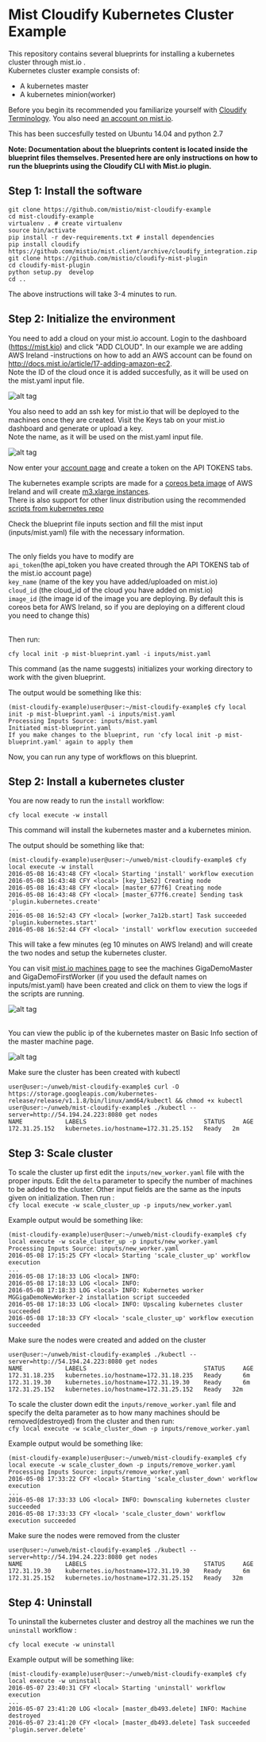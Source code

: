 # Mist Cloudify Kubernetes Cluster Example


This repository contains several blueprints for installing a kubernetes cluster through mist.io .<br>
Kubernetes cluster example consists of:

- A kubernetes master
- A kubernetes minion(worker)

Before you begin its recommended you familiarize yourself with
[Cloudify Terminology](http://getcloudify.org/guide/3.1/reference-terminology.html).
You also need [an account on mist.io](https://mist.io/).

This has been succesfully tested on Ubuntu 14.04 and python 2.7

**Note: Documentation about the blueprints content is located inside the blueprint files themselves. Presented here are only instructions on how to run the blueprints using the Cloudify CLI with Mist.io plugin.**

## Step 1: Install the software

```
git clone https://github.com/mistio/mist-cloudify-example
cd mist-cloudify-example
virtualenv . # create virtualenv
source bin/activate
pip install -r dev-requirements.txt # install dependencies
pip install cloudify https://github.com/mistio/mist.client/archive/cloudify_integration.zip
git clone https://github.com/mistio/cloudify-mist-plugin
cd cloudify-mist-plugin
python setup.py  develop
cd ..
```

The above instructions will take 3-4 minutes to run.

## Step 2: Initialize the environment


You need to add a cloud on your mist.io account. Login to the dashboard (https://mist.kio) and click "ADD CLOUD". In our example we are adding AWS Ireland -instructions on how to add an AWS account can be found on http://docs.mist.io/article/17-adding-amazon-ec2.
<br>Note the ID of the cloud once it is added succesfully, as it will be used on the mist.yaml input file.

![alt tag](images/id.png)


You also need to add an ssh key for mist.io that will be deployed to the machines once they are created. Visit the Keys tab on your mist.io dashboard and generate or upload a key. <br>Note the name, as it will be used on the mist.yaml input file.

![alt tag](images/cf.png)


Now enter your [account page](https://mist.io/account) and create a token on the API TOKENS tabs.


The kubernetes example scripts are made for a [coreos beta image](http://thecloudmarket.com/image/ami-4f4acd3c--coreos-beta-991-2-0) of AWS Ireland and will create [m3.xlarge instances](https://aws.amazon.com/ec2/instance-types/).
<br>There is also support for other linux distribution using the recommended [scripts from kubernetes repo](https://github.com/kubernetes/kubernetes/tree/master/docs/getting-started-guides/docker-multinode)

Check the blueprint file inputs section and fill
the mist input (inputs/mist.yaml) file with the necessary information.

<br>The only fields you have to modify are
<br> `api_token`(the api_token you have created through the API TOKENS tab of the mist.io account page)
<br> `key_name` (name of the key you have added/uploaded on mist.io)
<br> `cloud_id` (the cloud_id of the cloud you have added on mist.io)
<br> `image_id` (the image id of the image you are deploying. By default this is coreos beta for AWS Ireland, so if you are deploying on a different cloud you need to change this)

<br>
Then run:

`cfy local init -p mist-blueprint.yaml -i inputs/mist.yaml` <br>

This command (as the name suggests) initializes your working directory to work with the given blueprint.

The output would be something like this:

```
(mist-cloudify-example)user@user:~/mist-cloudify-example$ cfy local init -p mist-blueprint.yaml -i inputs/mist.yaml
Processing Inputs Source: inputs/mist.yaml
Initiated mist-blueprint.yaml
If you make changes to the blueprint, run 'cfy local init -p mist-blueprint.yaml' again to apply them
```
Now, you can run any type of workflows on this blueprint. <br>

## Step 2: Install a kubernetes cluster

You are now ready to run the `install` workflow: <br>

`cfy local execute -w install`

This command will install the kubernetes master and a kubernetes minion.

The output should be something like that: <br>

```
(mist-cloudify-example)user@user:~/unweb/mist-cloudify-example$ cfy local execute -w install
2016-05-08 16:43:48 CFY <local> Starting 'install' workflow execution
2016-05-08 16:43:48 CFY <local> [key_13e52] Creating node
2016-05-08 16:43:48 CFY <local> [master_677f6] Creating node
2016-05-08 16:43:48 CFY <local> [master_677f6.create] Sending task 'plugin.kubernetes.create'
...
2016-05-08 16:52:43 CFY <local> [worker_7a12b.start] Task succeeded 'plugin.kubernetes.start'
2016-05-08 16:52:44 CFY <local> 'install' workflow execution succeeded

```

This will take a few minutes (eg 10 minutes on AWS Ireland) and will create the two nodes and setup the kubernetes cluster.

You can visit [mist.io machines page](https://mist.io/#/machines) to see the machines GigaDemoMaster and GigaDemoFirstWorker (if you used the default names on inputs/mist.yaml) have been created and click on them to view the logs if the scripts are running.

![alt tag](images/machines.png)

<br>
You can view the public ip of the kubernetes master on Basic Info  section of the master machine page.

![alt tag](images/machine.png)

Make sure the cluster has been created with kubectl

```
user@user:~/unweb/mist-cloudify-example$ curl -O https://storage.googleapis.com/kubernetes-release/release/v1.1.8/bin/linux/amd64/kubectl && chmod +x kubectl
user@user:~/unweb/mist-cloudify-example$ ./kubectl --server=http://54.194.24.223:8080 get nodes
NAME            LABELS                                 STATUS     AGE
172.31.25.152   kubernetes.io/hostname=172.31.25.152   Ready   2m
```


## Step 3: Scale cluster
To scale the cluster up  first edit the `inputs/new_worker.yaml` file with the proper inputs. Edit the `delta` parameter to specify the number of machines to be added to the cluster. Other input fields are the same as the inputs given on initialization. Then run :
<br>
`cfy local execute -w scale_cluster_up -p inputs/new_worker.yaml `

Example output would be something like:

```
(mist-cloudify-example)user@user:~/unweb/mist-cloudify-example$ cfy local execute -w scale_cluster_up -p inputs/new_worker.yaml
Processing Inputs Source: inputs/new_worker.yaml
2016-05-08 17:15:25 CFY <local> Starting 'scale_cluster_up' workflow execution
...
2016-05-08 17:18:33 LOG <local> INFO:
2016-05-08 17:18:33 LOG <local> INFO:
2016-05-08 17:18:33 LOG <local> INFO: Kubernetes worker MGGigaDemoNewWorker-2 installation script succeeded
2016-05-08 17:18:33 LOG <local> INFO: Upscaling kubernetes cluster succeeded
2016-05-08 17:18:33 CFY <local> 'scale_cluster_up' workflow execution succeeded
```

Make sure the nodes were created and added on the cluster

```
user@user:~/unweb/mist-cloudify-example$ ./kubectl --server=http://54.194.24.223:8080 get nodes
NAME            LABELS                                 STATUS     AGE
172.31.18.235   kubernetes.io/hostname=172.31.18.235   Ready      6m
172.31.19.30    kubernetes.io/hostname=172.31.19.30    Ready      6m
172.31.25.152   kubernetes.io/hostname=172.31.25.152   Ready   32m
```


To scale the cluster down edit the `inputs/remove_worker.yaml` file and specify the delta parameter as to how many machines should be removed(destroyed) from the cluster and then run:
<br>
`cfy local execute -w scale_cluster_down -p inputs/remove_worker.yaml `

Example output would be something like:

```
(mist-cloudify-example)user@user:~/unweb/mist-cloudify-example$ cfy local execute -w scale_cluster_down -p inputs/remove_worker.yaml
Processing Inputs Source: inputs/remove_worker.yaml
2016-05-08 17:33:22 CFY <local> Starting 'scale_cluster_down' workflow execution
...
2016-05-08 17:33:33 LOG <local> INFO: Downscaling kubernetes cluster succeeded
2016-05-08 17:33:33 CFY <local> 'scale_cluster_down' workflow execution succeeded
```

Make sure the nodes were removed from the  cluster

```
user@user:~/unweb/mist-cloudify-example$ ./kubectl --server=http://54.194.24.223:8080 get nodes
NAME            LABELS                                 STATUS     AGE
172.31.19.30    kubernetes.io/hostname=172.31.19.30    Ready      6m
172.31.25.152   kubernetes.io/hostname=172.31.25.152   Ready   32m
```

## Step 4: Uninstall

To uninstall the kubernetes cluster and destroy all the machines we run the `uninstall` workflow : <br>

`cfy local execute -w uninstall`

Example output will be something like:

```
(mist-cloudify-example)user@user:~/unweb/mist-cloudify-example$ cfy local execute -w uninstall
2016-05-07 23:40:31 CFY <local> Starting 'uninstall' workflow execution
...
2016-05-07 23:41:20 LOG <local> [master_db493.delete] INFO: Machine destroyed
2016-05-07 23:41:20 CFY <local> [master_db493.delete] Task succeeded 'plugin.server.delete'
```
